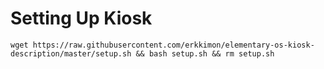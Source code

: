 # Setting Up Kiosk
```
wget https://raw.githubusercontent.com/erkkimon/elementary-os-kiosk-description/master/setup.sh && bash setup.sh && rm setup.sh
```
